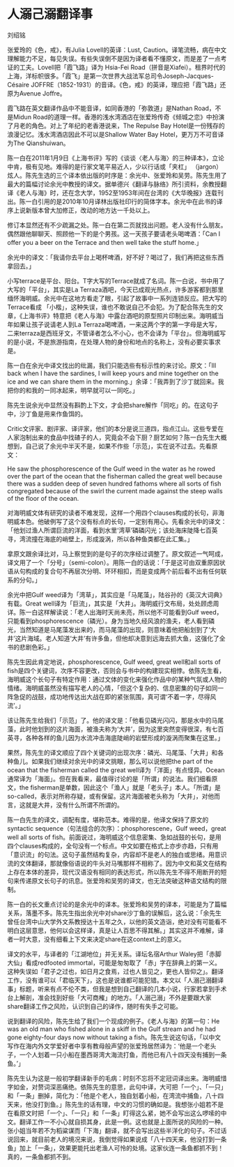 # 人溺己溺翻译事

刘绍铭    

张爱玲的《色，戒》，有Julia Lovell的英译：Lust, Caution。译笔流畅，病在中文理解能力不足，每见失误。有些失误倒不是因为译者看不懂原文，而是差了一点考证的工夫。Lovell把「霞飞路」译为 Hsia-Fei Road（拼音是Xiafei）。租界时代的上海，洋标帜很多。「霞飞」是第一次世界大战法军总司令Joseph-Jacques-Césaire JOFFRE（1852-1931）的音译。《色，戒》的英译，理应把「霞飞路」还原为Avenue Joffre。

霞飞路在英文翻译作品中不能音译，如同香港的「弥敦道」是Nathan Road，不是Midun Road的道理一样。香港的浅水湾酒店在张爱玲传奇《倾城之恋》中扮演了月老的角色。对上了年纪的老香港说来，The Repulse Bay Hotel是一份残存的浪漫记忆。浅水湾酒店因此不可以是Shallow Water Bay Hotel，更万万不可音译为The Qianshuiwan。

陈一白在2011年1月9日《上海书评》写的《谈谈〈老人与海〉的三种译本》，立论中肯，极有见地。难得的是行家文笔平易近人，少以行话或「夹杠」 （jargon）炫人。陈先生选的三个译本依出版的时序是：余光中、张爱玲和吴劳。陈先生用了最大的篇幅讨论余光中教授的译文。据单德兴《翻译与脉络》所引资料，余教授翻译《老人与海》时，还在念大学，1952至1953年间在台湾的《大华晚报》连载刊出。陈一白引用的是2010年10月译林出版社印行的简体字本。余光中在此书的译序上说新版本曾大加修正，改动的地方达一千处以上。

修订本显然还有不少疏漏之处。陈一白在第二页就找出问题。老人没有什么朋友。偶然跟他聊聊天、照顾他一下的是个男孩。这一天孩子要请老头喝啤酒：「Can I offer you a beer on the Terrace and then well take the stuff home.」

余光中的译文：「我请你去平台上喝杯啤酒，好不好？喝过了，我们再把这些东西拿回去。」

小写terrace是平台、阳台。T字大写的Terrace就成了名词。陈一白说，书中用了大写的「平台」，其实是La Terraza酒吧，今天已成观光热点，许多游客都到那里缅怀海明威。余光中在这地方看走了眼，引起了故事中一系列连锁反应。把大写的Terrace看成 「小楷」，这种失误，谁也不敢说自己不会犯。为了配合陈先生的文章，《上海书评》特意把《老人与海》中露台酒吧的原型照片印制出来。海明威当年如果让孩子说请老人到La Terraza喝啤酒，一来这两个字的第一字母是大写，二来terraza是西班牙文，不管译者怎么不小心，也不会译为「平台」。但海明威写的是小说，不是旅游指南，在处理人物的身份和地点的名称上，没有必要实事求是。

陈一白在余光中译文找出的纰漏，我们只能选些有标示性的来讨论。原文：「Ill back when I have the sardines, I will keep yours and mine together on the ice and we can share them in the morning.」余译：「我弄到了沙丁就回来。我把你的和我的一同冰起来，明早就可以一同吃。」

陈先生说余光中显然没有斟酌上下文，才会把share解作「同吃」的。在这句子中，沙丁鱼是用来作鱼饵的。

Critic文评家、剧评家、译评家，他们的本分是说三道四，指点江山。这些专爱在人家泡制出来的食品中找碴子的人，究竟会不会下厨？厨艺如何？陈一白先生大概想到，自己说了余光中半天不是，如果不作些「示范」，实在说不过去。先看原文：

He saw the phosphorescence of the Gulf weed in the water as he rowed over the part of the ocean that the fisherman called the great well because there was a sudden deep of seven hundred fathoms where all sorts of fish congregated because of the swirl the current made against the steep walls of the floor of the ocean.

对海明威文体有研究的读者不难发现，这样一个用四个clauses构成的长句，非海明威本色。他破例写了这个没有标点的长句，一定别有用心。先看余光中的译文：「他划过渔人所谓巨流的洋面，看到水里‘湾草’磷磷闪光；该处海床陡降七百英寻，湾流撞在海底的峭壁上，形成漩涡，所以各种鱼类都在此汇集。」

拿原文跟余译比对，马上察觉到的是句子的次序经过调整了。原文叙述一气呵成，译文用了一个「分号」（semi-colon）。用陈一白的话说：「于是这可由双重原因状语从句构成的复合句不再层次分明、环环相扣，而是变成两个前后看不出有任何联系的分句。」

余光中把Gulf weed译为「湾草」，其实应是「马尾藻」，陆谷孙的《英汉大词典》有载。Great well译为「巨流」，其实是「大井」。海明威行文布局，处处顾虑周详。陈一白这样解读说：「老人出海时天尚未亮，所以他不可能看到Gulf weed，只能看到phosphorescence（磷光）。身为当地久经风浪的渔夫，老人看到磷光，当然知道是马尾藻发出来的，而马尾藻的出现，则意味着他把船划到了‘大井’这片海域。老人知道‘大井’有许多鱼，但他却决意到远海去抓大鱼，这强化了全书的悲剧色彩。」

陈先生因此肯定地说，phosphorescence, Gulf weed, great well和all sorts of fish是四个关键词，次序不容更改，否则会与书中的构建现实相悖。依陈先生看，海明威这个长句子有特定作用：通过文体的变化来强化作品中的某种气氛或人物的情绪。海明威虽然没有描写老人的心情，「但这个复杂的、信息密集的句子如同一阵急促的战鼓，成功地传达出大战在即的紧张氛围，真可谓‘不着一字，尽得风流’。」

该让陈先生给我们「示范」了。他的译文是：「他看见磷光闪闪，那是水中的马尾藻，此时他划到的这片海面，被渔夫称为‘大井’，因为这里突然变得很深，有七百英寻，各种各样的鱼儿因为水流冲击海底陡峭的岩壁形成的漩涡而聚集在这里。」

果然，陈先生的译文顺应了四个关键词的出现次序：磷光、马尾藻、「大井」和各种鱼儿。如果我们继续对余光中的译文挑眼，那么可以说他把the part of the ocean that the fisherman called the great well译为「洋面」有点怪异。Ocean通常译为「海面」。但在我看来，最值得讨论的是「所谓」的说法。我们细看原文，the fisherman是单数，因此这个「渔人」就是「老头子」本人。「所谓」是so-called，表示对所称存疑，或有保留。这片海面被老头称为「大井」，对他而言，这就是大井，没有什么所谓不所谓的。

陈一白先生的译文，调配有度，堪称范本。难得的是，他译文保持了原文的syntactic sequence（句法组合的次序）：phosphorescene，Gulf weed，great well all sorts of fish。前面说过，海明威这个信息密集、急如战鼓的长句，是用四个clauses构成的，全句没有一个标点。中文如要在格式上亦步亦趋，只有用「意识流」的句法。这句子虽然结构复杂，内容却不是老人的独白或思绪。用意识流的文体翻译，那就像俗语说的牛头对马嘴那样不相称了。因为中文和英文在结构上存在本体的差异，现代汉语没有相同的表达形式，所以陈先生不得不用断开的短句来传递原文长句子的讯息。张爱玲和吴劳的译文，也无法突破这种语文结构的限制。

陈一白的长文重点讨论的是余光中的译本。张爱玲和吴劳的译本，可能是为了篇幅关系，落墨不多。陈先生指出余光中对share沙丁鱼的误解后，这么说：「余先生曾任台湾中山大学外文系教授达十五年之久，以他的英文造诣，绝对没有可能看不明白这层意思，他何以会这样译，真是让人百思不得其解。」其实这并不难解，译者一时大意，没有细看上下文来决定share在这context上的意义。

译文的水平，与译者的「江湖地位」并无关系。译坛名宿Arthur Waley把「赤脚大仙」看成redfooted immortal，可能是匆匆取了「赤」字在辞典上的第一义。这种失误如「君子之过也，如日月之食焉，过也人皆见之，更也人皆仰之」。翻译工作，没有谁可以「君临天下」，这也是说谁都可能犯错。本文以「人溺己溺翻译事」标题，听来有点不伦不类，但我是想到自己翻译的几本小说，行家若拿到手术台上解剖，准会找到好些「大可商榷」的地方。「人溺己溺」不外是要跟大家share翻译工作之风险，认识到自己的译作，随时有失手之可能。

说到翻译的风险，陈先生给了我们一个现成的例子。《老人与海》的第一句：He was an old man who fished alone in a skiff in the Gulf stream and he had gone eighty-four days now without taking a fish。陈先生说这句话，「以中文写作在海内外文学爱好者中享有教母般声望的张爱玲居然译为：‘他是一个老头子，一个人划着一只小船在墨西哥湾大海流打鱼，而他已有八十四天没有捕到一条鱼。’」

陈先生认为这是一般初学翻译新手的毛病：时刻不忘将不定冠词译出来。海明威惜字如金，对赘词深恶痛绝。依陈先生的意思，此句中译，大可把「一个」、「一只」和「一条」删掉，简化为：「他是个老人，独自划着小船，在湾流中捕鱼，八十四天来，他没打到鱼。」陈先生的话有理，中文的习惯的确如是。我想张小姐若不是在看原文时把「一个」、「一只」和「一条」盯得这么紧，她不会写出这么啰嗦的中文。翻译工作一不小心就自损其身，此是一例。这也就是上面所说的风险的一种。张小姐当年若不为稻粱谋而「下海」翻译，就不会写出这些半洋化的句子。不过话说回来，就目前老人的境况来说，我倒觉得如果说成「八十四天来，他没打到一条鱼」加上「一条」，效果更能托出老渔人可怜的处境。这家伙连一条鱼都抓不到！真的，一条鱼都抓不到。

